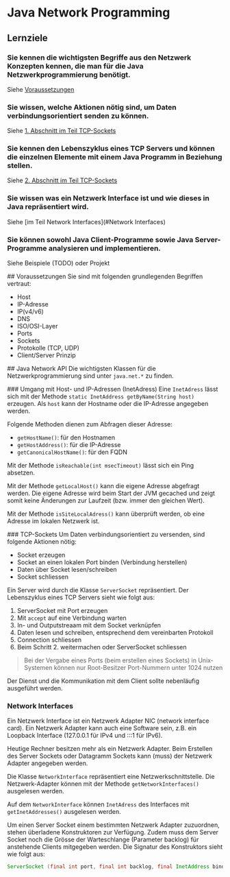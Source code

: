 # Java Network Programming

## Lernziele

### Sie kennen die wichtigsten Begriffe aus den Netzwerk Konzepten kennen, die man für die Java Netzwerkprogrammierung benötigt.
Siehe [Voraussetzungen](#Voraussetzungen)

### Sie wissen, welche Aktionen nötig sind, um Daten verbindungsorientiert senden zu können.
Siehe [1. Abschnitt im Teil TCP-Sockets](#TCP-Sockets)

### Sie kennen den Lebenszyklus eines TCP Servers und können die einzelnen Elemente mit einem Java Programm in Beziehung stellen.
Siehe [2. Abschnitt im Teil TCP-Sockets](#TCP-Sockets)

### Sie wissen was ein Netzwerk Interface ist und wie dieses in Java repräsentiert wird.
Siehe [im Teil Network Interfaces](#Network Interfaces)

### Sie können sowohl Java Client-Programme sowie Java Server- Programme analysieren und implementieren.
Siehe Beispiele (TODO) oder Projekt

## Voraussetzungen
Sie sind mit folgenden grundlegenden Begriffen vertraut:
- Host
- IP-Adresse
- IP(v4/v6)
- DNS
- ISO/OSI-Layer
- Ports 
- Sockets
- Protokolle (TCP, UDP)
- Client/Server Prinzip

## Java Network API
Die wichtigsten Klassen für die Netzwerkprogrammierung sind unter `java.net.*` zu finden.

### Umgang mit Host- und IP-Adressen (InetAdress)
Eine `InetAdress` lässt sich mit der Methode `static InetAddress getByName(String host)` erzeugen.
Als `host` kann der Hostname oder die IP-Adresse angegeben werden.

Folgende Methoden dienen zum Abfragen dieser Adresse:
- `getHostName()`: für den Hostnamen
- `getHostAddress()`: für die IP-Adresse
- `getCanonicalHostName()`: für den FQDN

Mit der Methode `isReachable(int msecTimeout)` lässt sich ein Ping absetzen.

Mit der Methode `getLocalHost()` kann die eigene Adresse abgefragt werden.
Die eigene Adresse wird beim Start der JVM gecached und zeigt somit keine Änderungen zur Laufzeit (bzw. immer den gleichen Wert).

Mit der Methode `isSiteLocalAdress()` kann überprüft werden, ob eine Adresse im lokalen Netzwerk ist.

### TCP-Sockets
Um Daten verbindungsorientiert zu versenden, sind folgende Aktionen nötig:
- Socket erzeugen
- Socket an einen lokalen Port binden (Verbindung herstellen) 
- Daten über Socket lesen/schreiben
- Socket schliessen

Ein Server wird durch die Klasse `ServerSocket` repräsentiert.
Der Lebenszyklus eines TCP Servers sieht wie folgt aus:
  1. ServerSocket mit Port erzeugen
  2. Mit `accept` auf eine Verbindung warten
  3. In- und Outputstreaam mit dem Socket verknüpfen
  4. Daten lesen und schreiben, entsprechend dem vereinbarten Protokoll
  5. Connection schliessen
  6. Beim Schritt 2. weitermachen oder ServerSocket schliessen

> Bei der Vergabe eines Ports (beim erstellen eines Sockets) in Unix-Systemen können nur Root-Besitzer
Port-Nummern unter 1024 nutzen

Der Dienst und die Kommunikation mit dem Client sollte nebenläufig ausgeführt werden.

### Network Interfaces
Ein Netzwerk Interface ist ein Netzwerk Adapter NIC (network interface card).
Ein Netzwerk Adapter kann auch eine Software sein, z.B. ein Loopback Interface (127.0.0.1 für IPv4 und :::1 für IPv6).

Heutige Rechner besitzen mehr als ein Netzwerk Adapter.
Beim Erstellen des Server Sockets oder Datagramm Sockets kann (muss) der Netzwerk Adapter angegeben werden.

Die Klasse `NetworkInterface` repräsentiert eine Netzwerkschnittstelle.
Die Netzwerk-Adapter können mit der Methode `getNetworkInterfaces()` ausgelesen werden. 

Auf dem `NetworkInterface` können `InetAdress` des Interfaces mit `getInetAddresses()` ausgelesen werden.

Um einen Server Socket einem bestimmten Netzwerk Adapter zuzuordnen, stehen überladene Konstruktoren zur Verfügung.
Zudem muss dem Server Socket noch die Grösse der Warteschlange (Parameter backlog) für anstehende Clients mitgegeben werden.
Die Signatur des Konstruktors sieht wie folgt aus: 
  ```java
  ServerSocket (final int port, final int backlog, final InetAddress bindAddr) throws IOException
  ```

